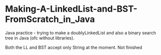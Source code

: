 # Making-A-LinkedList-and-BST-FromScratch_in_Java
Java practice - trying to make a doublyLinkedList and also a binary search tree in Java (ofc without libraries).

Both the LL and BST accept only String at the moment. Not finished

